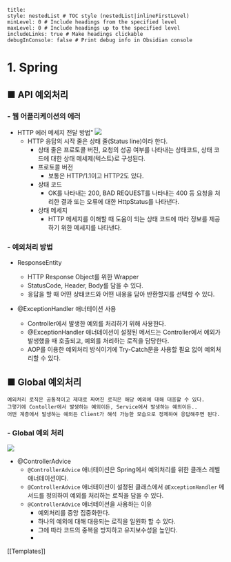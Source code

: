 ```table-of-contents
title: 
style: nestedList # TOC style (nestedList|inlineFirstLevel)
minLevel: 0 # Include headings from the specified level
maxLevel: 0 # Include headings up to the specified level
includeLinks: true # Make headings clickable
debugInConsole: false # Print debug info in Obsidian console
```

# 1. Spring
## ■ API 예외처리

### - 웹 어플리케이션의 에러
- HTTP 에러 메세지 전달 방법"
  ![](https://i.imgur.com/oYU7unb.png)
	- HTTP 응답의 시작 줄은 상태 줄(Status line)이라 한다.
		- 상태 줄은 프로토콜 버전, 요청의 성공 여부를 나타내는 상태코드, 상태 코드에 대한 상태 메세제(텍스트)로 구성된다.
		- 프로토콜 버전
			- 보통은 HTTP/1.1이고 HTTP2도 있다.
		- 상태 코드
			- OK를 나타내는 200, BAD REQUEST를 나타내는 400 등 요청을 처리한 결과 또는 오류에 대한 HttpStatus를 나타낸다.
		- 상태 메세지
			- HTTP 메세지를 이해할 때 도움이 되는 상태 코드에 따라 정보를 제공하기 위한 메세지를 나타낸다.


### - 예외처리 방법
- ResponseEntity
	- HTTP Response Object를 위한 Wrapper
	- StatusCode, Header, Body를 담을 수 있다.
	- 응답을 할 때 어떤 상태코드와 어떤 내용을 담아 반환할지를 선택할 수 있다.
	  
- @ExceptionHandler 애너테이션 사용
	- Controller에서 발생한 예외를 처리하기 위해 사용한다.
	- @ExceptionHandler 애너테이션이 설정된 메서드는 Controller에서 예외가 발생했을 때 호출되고, 예외를 처리하는 로직을 담당한다.
	- AOP를 이용한 예외처리 방식이기에 Try-Catch문을 사용할 필요 없이 예외처리할 수 있다.

## ■ Global 예외처리
```
예외처리 로직은 공통적이고 제대로 짜여진 로직은 해당 예외에 대해 대응할 수 있다.
그렇기에 Contoller에서 발생하는 예외이든, Service에서 발생하는 예외이든..
어떤 계층에서 발생하는 예외든 Client가 해석 가능한 모습으로 정제하여 응답해주면 된다.
```

### - Global 예외 처리
![](https://i.imgur.com/DGDvkHu.png)

- @ControllerAdvice
	- `@ControllerAdvice` 애너테이션은 Spring에서 예외처리를 위한 클래스 레벨 애너테이션이다.
	- `@ControllerAdvice` 애너테이션이 설정된 클래스에서 `@ExceptionHandler` 메서드를 정의하여 예외를 처리하는 로직을 담을 수 있다.
	- `@ControllerAdvice` 애너테이션을 사용하는 이유
		- 예외처리를 중앙 집중화한다.
		- 하나의 예외에 대해 대응되는 로직을 일원화 할 수 있다.
		- 그에 따라 코드의 중복을 방지하고 유지보수성을 높인다.
		- 










[[Templates]]
